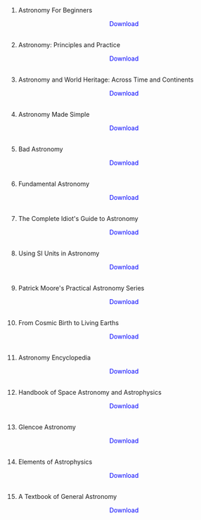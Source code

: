 1. Astronomy For Beginners</br>
                <a href="https://github.com/manjunath5496/Math-Books/blob/master/ast1.pdf" target="_blank" style="text-decoration:none"> <font color="blue"> <center> Download</center></font> </a></br>
                
            
2. Astronomy: Principles and Practice</br>
                <a href="https://github.com/manjunath5496/Math-Books/blob/master/ast2.pdf" target="_blank" style="text-decoration:none"> <font color="blue"> <center> Download</center></font> </a></br>
                
3.  Astronomy and World Heritage: Across Time and Continents</br>
                <a href="https://github.com/manjunath5496/Math-Books/blob/master/ast3.pdf" target="_blank" style="text-decoration:none"> <font color="blue"> <center> Download</center></font> </a></br>
                
4.  Astronomy Made Simple</br>
                <a href="https://github.com/manjunath5496/Math-Books/blob/master/ast4.pdf" target="_blank" style="text-decoration:none"> <font color="blue"> <center> Download</center></font> </a></br>
                
            
5. Bad Astronomy </br>
                <a href="https://github.com/manjunath5496/Math-Books/blob/master/ast5.pdf" target="_blank" style="text-decoration:none"> <font color="blue"> <center> Download</center></font> </a></br>
                
6. Fundamental Astronomy</br>
                <a href="https://github.com/manjunath5496/Math-Books/blob/master/ast6.pdf" target="_blank" style="text-decoration:none"> <font color="blue"> <center> Download</center></font> </a></br>
                
7. The Complete Idiot's Guide to Astronomy</br>
                <a href="https://github.com/manjunath5496/Math-Books/blob/master/ast7.pdf" target="_blank" style="text-decoration:none"> <font color="blue"> <center> Download</center></font> </a></br>

8. Using SI Units in Astronomy</br>
                <a href="https://github.com/manjunath5496/Math-Books/blob/master/ast8.pdf" target="_blank" style="text-decoration:none"> <font color="blue"> <center> Download</center></font> </a></br>               

9. Patrick Moore's Practical Astronomy Series</br>
                <a href="https://github.com/manjunath5496/Math-Books/blob/master/ast9.pdf" target="_blank" style="text-decoration:none"> <font color="blue"> <center> Download</center></font> </a></br> 
                
10. From Cosmic Birth to Living Earths</br>
                <a href="https://github.com/manjunath5496/Math-Books/blob/master/ast10.pdf" target="_blank" style="text-decoration:none"> <font color="blue"> <center> Download</center></font> </a></br> 
                
11. Astronomy Encyclopedia</br>
                <a href="https://github.com/manjunath5496/Math-Books/blob/master/ast11.pdf" target="_blank" style="text-decoration:none"> <font color="blue"> <center> Download</center></font> </a></br>  
                
12. Handbook of Space Astronomy and Astrophysics</br>
                <a href="https://github.com/manjunath5496/Math-Books/blob/master/ast12.pdf" target="_blank" style="text-decoration:none"> <font color="blue"> <center> Download</center></font> </a></br>  
                              
13. Glencoe Astronomy </br>
                <a href="https://github.com/manjunath5496/Math-Books/blob/master/ast13.rar" target="_blank" style="text-decoration:none"> <font color="blue"> <center> Download</center></font> </a></br>              
                               
14. Elements of Astrophysics</br>
                <a href="https://github.com/manjunath5496/Math-Books/blob/master/ast14.pdf" target="_blank" style="text-decoration:none"> <font color="blue"> <center> Download</center></font> </a></br>  
                              
15. A Textbook of General Astronomy </br>
                <a href="https://github.com/manjunath5496/Math-Books/blob/master/ast15.pdf" target="_blank" style="text-decoration:none"> <font color="blue"> <center> Download</center></font> </a></br>              
                                
                
                
                
                
                
                
                
                
